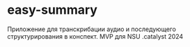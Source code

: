 # easy-summary
Приложение для транскрибации аудио и последующего структурирования в конспект. MVP для NSU .catalyst 2024
